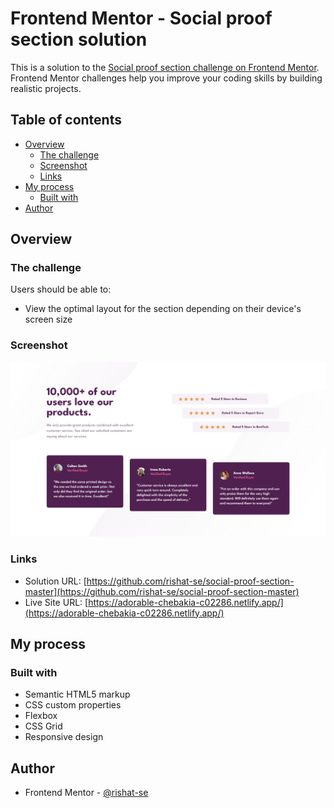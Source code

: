 # Frontend Mentor - Social proof section solution

This is a solution to the [Social proof section challenge on Frontend Mentor](https://www.frontendmentor.io/challenges/social-proof-section-6e0qTv_bA). Frontend Mentor challenges help you improve your coding skills by building realistic projects. 

## Table of contents

- [Overview](#overview)
  - [The challenge](#the-challenge)
  - [Screenshot](#screenshot)
  - [Links](#links)
- [My process](#my-process)
  - [Built with](#built-with)
- [Author](#author)

## Overview

### The challenge

Users should be able to:

- View the optimal layout for the section depending on their device's screen size

### Screenshot

![screenshot](./screenshot_Desktop_1440x800.png)

### Links

- Solution URL: [https://github.com/rishat-se/social-proof-section-master](https://github.com/rishat-se/social-proof-section-master)
- Live Site URL: [https://adorable-chebakia-c02286.netlify.app/](https://adorable-chebakia-c02286.netlify.app/)

## My process

### Built with

- Semantic HTML5 markup
- CSS custom properties
- Flexbox
- CSS Grid
- Responsive design

## Author

- Frontend Mentor - [@rishat-se](https://www.frontendmentor.io/profile/rishat-se)
